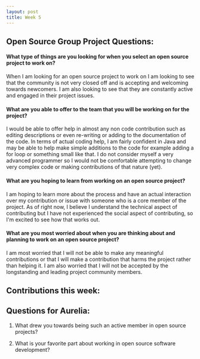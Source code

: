 ```yaml
---
layout: post
title: Week 5
---
```


## Open Source Group Project Questions:

#### What type of things are you looking for when you select an open source project to work on?

When I am looking for an open source project to work on I am looking to see that the community is not very closed off and is accepting  and welcoming towards newcomers. I am also looking to see that they are constantly active and engaged in their project issues.

#### What are you able to offer to the team that you will be working on for the project?

I would be able to offer help in almost any non code contribution such as editing descriptions or even re-writing or adding to the documentation of the code. In terms of actual coding help, I am fairly confident in Java and may be able to help make simple additions to the code for example adding a for loop or something small like that. I do not consider myself a very advanced programmer so I would not be comfortable attempting to change very complex code or making contributions of that nature (yet).

#### What are you hoping to learn from working on an open source project?

I am hoping to learn more about the process and have an actual interaction over my contribution or issue with someone who is a core member of the project. As of right now, I believe I understand the technical aspect of contributing but I have not experienced the social aspect of contributing, so I'm excited to see how that works out.

#### What are you most worried about when you are thinking about and planning to work on an open source project? 

I am most worried that I will not be able to make any meaningful contributions or that I will make a contribution that harms the project rather than helping it. I am also worried that I will not be accepted by the longstanding and leading project community members.

## Contributions this week:

## Questions for Aurelia:

1) What drew you towards being such an active member in open source projects?

2) What is your favorite part about working in open source software development?
